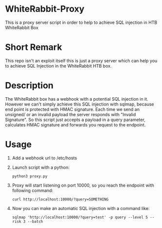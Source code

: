 # WhiteRabbit-Proxy
This is a proxy server script in order to help to achieve SQL injection in HTB WhiteRabbit Box

# Short Remark
This repo isn't an exploit itself this is just a proxy server which can help you to achieve SQL Injection in
the WhiteRabbit HTB box.

# Description
The WhiteRabbit box has a webhook with a potential SQL injection in it. However we can't simply achieve this
SQL injection with sqlmap, because end point is protected with HMAC signature. Each time we send an unsigned/
or an invalid payload the server responds with "Invalid Signature". So this script just accepts a payload
in a query parameter, calculates HMAC signature and forwards you request to the endpoint.


# Usage

1. Add a webhook url to /etc/hosts

2. Launch script with a python:
   
   ```python3 proxy.py```

3. Proxy will start listening on port 10000, so you reach the endpoint with following command:

   ```curl http://localhost:10000/?query=SOMETHING```

4. Now you can make an automatic SQL injection with a command like:
   
   ```sqlmap 'http://localhost:10000/?query=test' -p query --level 5 --risk 3 --batch```


